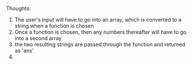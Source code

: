 Thoughts: 

1. The user's input will have to go into an array, which is converted to a string when a function is chosen
2. Once a function is chosen, then any numbers thereafter will have to go into a second array
3. the two resulting strings are passed through the function and returned as 'ans'
4. 